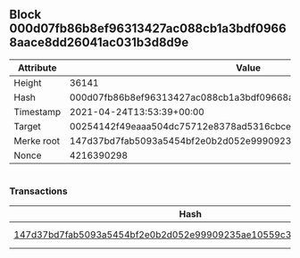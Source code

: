 ## Block 000d07fb86b8ef96313427ac088cb1a3bdf09668aace8dd26041ac031b3d8d9e

Attribute | Value
--- | ---
Height | 36141
Hash | 000d07fb86b8ef96313427ac088cb1a3bdf09668aace8dd26041ac031b3d8d9e
Timestamp | 2021-04-24T13:53:39+00:00
Target | 00254142f49eaaa504dc75712e8378ad5316cbcead634704b3734b6271167cc4
Merke root | 147d37bd7fab5093a5454bf2e0b2d052e99909235ae10559c39d1fa77983b8ee
Nonce | 4216390298

```

```

### Transactions

Hash | Amount
--- | ---
[147d37bd7fab5093a5454bf2e0b2d052e99909235ae10559c39d1fa77983b8ee](147d37bd7fab5093a5454bf2e0b2d052e99909235ae10559c39d1fa77983b8ee.md) | 10.00000000 SKEPTI 
